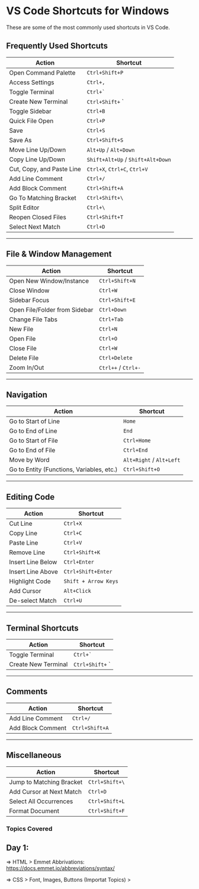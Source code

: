 # VS Code Shortcuts for Windows

These are some of the most commonly used shortcuts in VS Code.

## Frequently Used Shortcuts

| **Action**                   | **Shortcut**           |
|------------------------------|------------------------|
| Open Command Palette         | `Ctrl+Shift+P`          |
| Access Settings              | `Ctrl+,`                |
| Toggle Terminal              | `` Ctrl+` ``            |
| Create New Terminal          | `Ctrl+Shift+` `         |
| Toggle Sidebar               | `Ctrl+B`                |
| Quick File Open              | `Ctrl+P`                |
| Save                         | `Ctrl+S`                |
| Save As                      | `Ctrl+Shift+S`          |
| Move Line Up/Down            | `Alt+Up` / `Alt+Down`   |
| Copy Line Up/Down            | `Shift+Alt+Up` / `Shift+Alt+Down` |
| Cut, Copy, and Paste Line     | `Ctrl+X`, `Ctrl+C`, `Ctrl+V` |
| Add Line Comment             | `Ctrl+/`                |
| Add Block Comment            | `Ctrl+Shift+A`          |
| Go To Matching Bracket       | `Ctrl+Shift+\`          |
| Split Editor                 | `Ctrl+\`                |
| Reopen Closed Files          | `Ctrl+Shift+T`          |
| Select Next Match            | `Ctrl+D`                |

---

## File & Window Management

| **Action**                   | **Shortcut**           |
|------------------------------|------------------------|
| Open New Window/Instance     | `Ctrl+Shift+N`          |
| Close Window                 | `Ctrl+W`                |
| Sidebar Focus                | `Ctrl+Shift+E`          |
| Open File/Folder from Sidebar | `Ctrl+Down`            |
| Change File Tabs             | `Ctrl+Tab`              |
| New File                     | `Ctrl+N`                |
| Open File                    | `Ctrl+O`                |
| Close File                   | `Ctrl+W`                |
| Delete File                  | `Ctrl+Delete`           |
| Zoom In/Out                  | `Ctrl++` / `Ctrl+-`     |

---

## Navigation

| **Action**                   | **Shortcut**            |
|------------------------------|-------------------------|
| Go to Start of Line          | `Home`                  |
| Go to End of Line            | `End`                   |
| Go to Start of File          | `Ctrl+Home`             |
| Go to End of File            | `Ctrl+End`              |
| Move by Word                 | `Alt+Right` / `Alt+Left`|
| Go to Entity (Functions, Variables, etc.) | `Ctrl+Shift+O` |

---

## Editing Code

| **Action**                   | **Shortcut**           |
|------------------------------|------------------------|
| Cut Line                     | `Ctrl+X`               |
| Copy Line                    | `Ctrl+C`               |
| Paste Line                   | `Ctrl+V`               |
| Remove Line                  | `Ctrl+Shift+K`         |
| Insert Line Below            | `Ctrl+Enter`           |
| Insert Line Above            | `Ctrl+Shift+Enter`     |
| Highlight Code               | `Shift + Arrow Keys`   |
| Add Cursor                   | `Alt+Click`            |
| De-select Match              | `Ctrl+U`               |

---

## Terminal Shortcuts

| **Action**                  | **Shortcut**            |
|-----------------------------|-------------------------|
| Toggle Terminal              | `` Ctrl+` ``           |
| Create New Terminal          | `Ctrl+Shift+` `        |

---

## Comments

| **Action**                  | **Shortcut**            |
|-----------------------------|-------------------------|
| Add Line Comment             | `Ctrl+/`               |
| Add Block Comment            | `Ctrl+Shift+A`         |

---

## Miscellaneous

| **Action**                  | **Shortcut**            |
|-----------------------------|-------------------------|
| Jump to Matching Bracket     | `Ctrl+Shift+\`         |
| Add Cursor at Next Match     | `Ctrl+D`               |
| Select All Occurrences       | `Ctrl+Shift+L`         |
| Format Document              | `Ctrl+Shift+F`         |



### Topics Covered ###



## Day 1:

=>  HTML
    >   Emmet Abbrivations: https://docs.emmet.io/abbreviations/syntax/


=> CSS
    > Font, Images, Buttons (Importat Topics)
    >